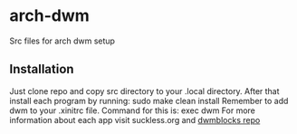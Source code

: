 # arch-dwm

Src files for arch dwm setup

## Installation

Just clone repo and copy src directory to your .local directory. After that install each program by running:
  sudo make clean install
Remember to add dwm to your .xinitrc file. Command for this is:
  exec dwm
For more information about each app visit suckless.org and [dwmblocks repo](https://github.com/torrinfail/dwmblocks)
